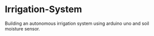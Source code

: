 # Irrigation-System
Building an autonomous irrigation system using arduino uno and soil moisture sensor.
